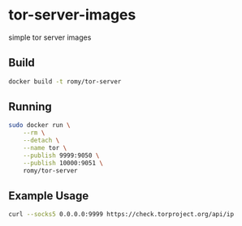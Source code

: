 # tor-server-images

simple tor server images

## Build

```bash
docker build -t romy/tor-server
```

## Running

```bash
sudo docker run \
    --rm \
    --detach \
    --name tor \
    --publish 9999:9050 \
    --publish 10000:9051 \
    romy/tor-server
```

## Example Usage

```bash
curl --socks5 0.0.0.0:9999 https://check.torproject.org/api/ip
```

